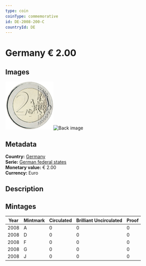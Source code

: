 ```yaml
---
type: coin
coinType: commemorative
id: DE-2008-200-C
countryId: DE
---
```


# Germany € 2.00

## Images

<img src="../../Images/common-2007-200.png" height="150" alt="Front image"><img src="Images/DE-2008-200-000.png" height="150" alt="Back image">

## Metadata

**Country:** [Germany](../../Countries/Germany/index.md)\
**Serie:** [German federal states](index.md)\
**Monetary value:** € 2.00\
**Currency:** Euro

## Description


## Mintages

| Year | Mintmark | Circulated | Brilliant Uncirculated | Proof |
| ---- | -------- | ---------- | ---------------------- | ----- |
| 2008 | A | 0| 0 | 0 |
| 2008 | D | 0| 0 | 0 |
| 2008 | F | 0| 0 | 0 |
| 2008 | G | 0| 0 | 0 |
| 2008 | J | 0| 0 | 0 |

